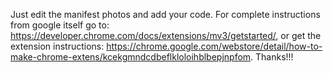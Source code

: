 Just edit the manifest photos and add your code. For complete instructions from google itself go to: https://developer.chrome.com/docs/extensions/mv3/getstarted/, or get the extension instructions: https://chrome.google.com/webstore/detail/how-to-make-chrome-extens/kcekgmndcdbeflkloloihblbepjnpfom. Thanks!!!
